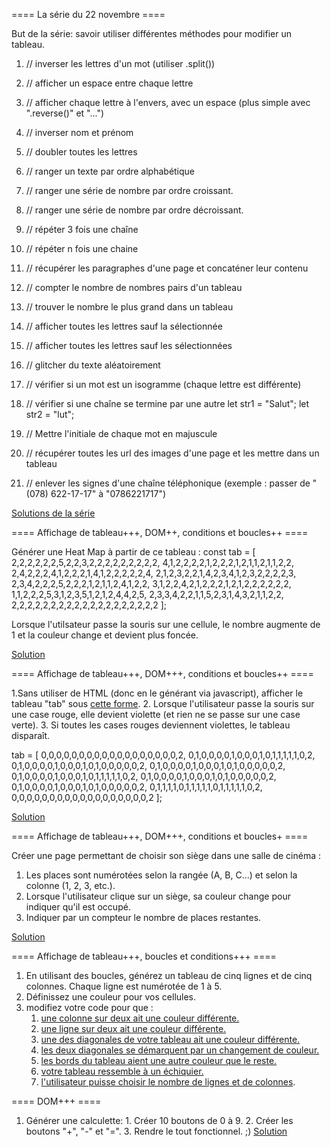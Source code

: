 ==== La série du 22 novembre ==== 

But de la série: savoir utiliser différentes méthodes pour modifier un tableau. 

1. // inverser les lettres d'un mot (utiliser .split())

2. // afficher un espace entre chaque lettre

3. // afficher chaque lettre à l'envers, avec un espace (plus simple avec ".reverse()" et "...") 

4. // inverser nom et prénom

5. // doubler toutes les lettres

6. // ranger un texte par ordre alphabétique

7. // ranger une série de nombre par ordre croissant. 

8. // ranger une série de nombre par ordre décroissant. 

9. // répéter 3 fois une chaîne

10. // répéter n fois une chaine

11. // récupérer les paragraphes d'une page et concaténer leur contenu

12. // compter le nombre de nombres pairs d'un tableau

13. // trouver le nombre le plus grand dans un tableau

14. // afficher toutes les lettres sauf la sélectionnée

15. // afficher toutes les lettres sauf les sélectionnées

16. // glitcher du texte aléatoirement

17. // vérifier si un mot est un isogramme (chaque lettre est différente)

18. // vérifier si une chaîne se termine par une autre
    let str1 = "Salut";
    let str2 = "lut";

19. // Mettre l'initiale de chaque mot en majuscule

20. // récupérer toutes les url des images d'une page et les mettre dans un tableau

21. // enlever les signes d'une chaîne téléphonique (exemple : passer de "(078) 622-17-17" à "0786221717")

[Solutions de la série](https://codepen.io/GregoryThonney/pen/GyZNVO)


==== Affichage de tableau+++, DOM++, conditions et boucles++ ====

Générer une Heat Map à partir de ce tableau : const tab = \[
  2,2,2,2,2,2,5,2,2,3,2,2,2,2,2,2,2,2,2,
  4,1,2,2,2,2,1,2,2,2,1,2,1,1,2,1,1,2,2,  
  2,4,2,2,2,4,1,2,2,2,1,4,1,2,2,2,2,2,4,
  2,1,2,3,2,2,1,4,2,3,4,1,2,3,2,2,2,2,3,
  2,3,4,2,2,2,5,2,2,2,1,2,1,1,2,4,1,2,2,
  3,1,2,2,4,2,1,2,2,2,1,2,1,2,2,2,2,2,2,
  1,1,2,2,2,5,3,1,2,3,5,1,2,1,2,4,4,2,5,
  2,3,3,4,2,2,1,1,5,2,3,1,4,3,2,1,1,2,2,
  2,2,2,2,2,2,2,2,2,2,2,2,2,2,2,2,2,2,2
\]; 

Lorsque l'utilsateur passe la souris sur une cellule, le nombre augmente de 1 et la couleur change et devient plus foncée. 

[Solution](https://codepen.io/GregoryThonney/pen/EoajLv)



==== Affichage de tableau+++, DOM+++, conditions et boucles++ ==== 

1.Sans utiliser de HTML (donc en le générant via javascript), afficher le tableau "tab" sous [cette forme](https://img15.hostingpics.net/pics/120994lue.png). 
2. Lorsque l'utilisateur passe la souris sur une case rouge, elle devient violette (et rien ne se passe sur une case verte).
3. Si toutes les cases rouges deviennent violettes, le tableau disparaît. 

tab = \[
  0,0,0,0,0,0,0,0,0,0,0,0,0,0,0,0,0,0,2,
  0,1,0,0,0,0,1,0,0,0,1,0,1,1,1,1,1,0,2,  
  0,1,0,0,0,0,1,0,0,0,1,0,1,0,0,0,0,0,2,
  0,1,0,0,0,0,1,0,0,0,1,0,1,0,0,0,0,0,2,
  0,1,0,0,0,0,1,0,0,0,1,0,1,1,1,1,1,0,2,
  0,1,0,0,0,0,1,0,0,0,1,0,1,0,0,0,0,0,2,
  0,1,0,0,0,0,1,0,0,0,1,0,1,0,0,0,0,0,2,
  0,1,1,1,1,0,1,1,1,1,1,0,1,1,1,1,1,0,2,
  0,0,0,0,0,0,0,0,0,0,0,0,0,0,0,0,0,0,2
\];

[Solution](https://codepen.io/isaacpante/pen/rYpWRw)


==== Affichage de tableau+++, DOM+++, conditions et boucles+ ==== 

Créer une page permettant de choisir son siège dans une salle de cinéma :
1. Les places sont numérotées selon la rangée (A, B, C...) et selon la colonne (1, 2, 3, etc.). 
2. Lorsque l'utilisateur clique sur un siège, sa couleur change pour indiquer qu'il est occupé.
3. Indiquer par un compteur le nombre de places restantes. 

[Solution](https://codepen.io/isaacpante/pen/POvPaX)


==== Affichage de tableau+++, boucles et conditions+++ ====

1. En utilisant des boucles, générez un tableau de cinq lignes et de cinq colonnes. Chaque ligne est numérotée de 1 à 5.
2. Définissez une couleur pour vos cellules. 
3. modifiez votre code pour que :
    1. [une colonne sur deux ait une couleur différente.](https://codepen.io/isaacpante/pen/woJzOQ)
    2. [une ligne sur deux ait une couleur différente.](https://codepen.io/isaacpante/pen/NbpbXW)
    2. [une des diagonales de votre tableau ait une couleur différente.](https://codepen.io/isaacpante/pen/qqraxa)
    2. [les deux diagonales se démarquent par un changement de couleur.](https://codepen.io/isaacpante/pen/KNWmoV)
    2. [les bords du tableau aient une autre couleur que le reste.](https://codepen.io/isaacpante/pen/dOvWMJ)
    2. [votre tableau ressemble à un échiquier.](https://codepen.io/isaacpante/pen/eBvdwp)
    2. [l'utilisateur puisse choisir le nombre de lignes et de colonnes](https://codepen.io/GregoryThonney/pen/zEQgxg).


==== DOM+++ ==== 

1. Générer une calculette: 
        1. Créer 10 boutons de 0 à 9. 
        2. Créer les boutons "+", "-" et "=". 
        3. Rendre le tout fonctionnel. ;) 
[Solution](https://codepen.io/GregoryThonney/pen/LzrPaa)




